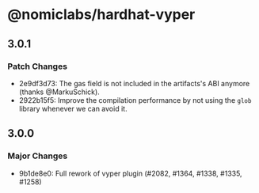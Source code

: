 # @nomiclabs/hardhat-vyper

## 3.0.1

### Patch Changes

- 2e9df3d73: The gas field is not included in the artifacts's ABI anymore (thanks @MarkuSchick).
- 2922b15f5: Improve the compilation performance by not using the `glob` library whenever we can avoid it.

## 3.0.0

### Major Changes

- 9b1de8e0: Full rework of vyper plugin (#2082, #1364, #1338, #1335, #1258)
